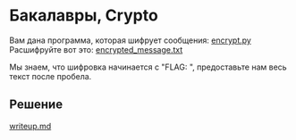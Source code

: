 # Бакалавры, Crypto

Вам дана программа, которая шифрует сообщения: [encrypt.py](encrypt.py)  
Расшифруйте вот это: [encrypted_message.txt](encrypted_message.txt)

Мы знаем, что шифровка начинается с "FLAG: ", предоставьте нам весь текст после пробела.


## Решение
[writeup.md](writeup.md)
